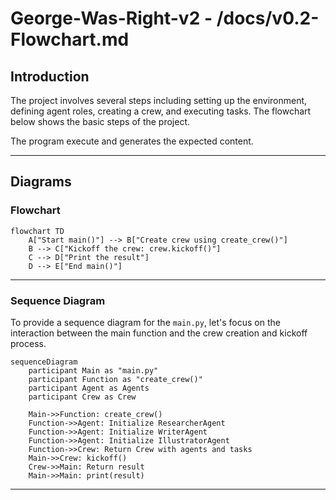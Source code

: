 # George-Was-Right-v2 - /docs/v0.2-Flowchart.md

## Introduction

The project involves several steps including setting up the environment, defining agent roles, creating a crew, and executing tasks. The flowchart below shows the basic steps of the project.

The program execute and generates the expected content.

---

## Diagrams

### Flowchart

```mermaid
flowchart TD
    A["Start main()"] --> B["Create crew using create_crew()"]
    B --> C["Kickoff the crew: crew.kickoff()"]
    C --> D["Print the result"]
    D --> E["End main()"]
```

---

### Sequence Diagram

To provide a sequence diagram for the `main.py`, let's focus on the interaction between the main function and the crew creation and kickoff process.

```mermaid
sequenceDiagram
    participant Main as "main.py"
    participant Function as "create_crew()"
    participant Agent as Agents
    participant Crew as Crew

    Main->>Function: create_crew()
    Function->>Agent: Initialize ResearcherAgent
    Function->>Agent: Initialize WriterAgent
    Function->>Agent: Initialize IllustratorAgent
    Function->>Crew: Return Crew with agents and tasks
    Main->>Crew: kickoff()
    Crew->>Main: Return result
    Main->>Main: print(result)
```

---
